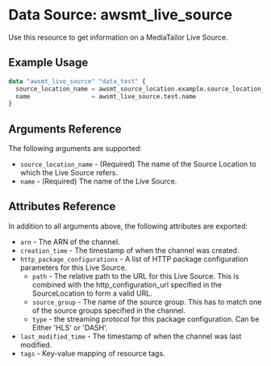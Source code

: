 # Data Source: awsmt_live_source

Use this resource to get information on a MediaTailor Live Source.


## Example Usage

```terraform
data "awsmt_live_source" "data_test" {
  source_location_name = awsmt_source_location.example.source_location_name
  name                 = awsmt_live_source.test.name
}
```

## Arguments Reference
The following arguments are supported:

* `source_location_name` - (Required) The name of the Source Location to which the Live Source refers.
* `name` - (Required) The name of the Live Source.

## Attributes Reference
In addition to all arguments above, the following attributes are exported:

* `arn` - The ARN of the channel.
* `creation_time` - The timestamp of when the channel was created.
* `http_package_configurations` - A list of HTTP package configuration parameters for this Live Source.
  * `path` - The relative path to the URL for this Live Source. This is combined with the http_configuration_url specified in the SourceLocation to form a valid URL.
  * `source_group` - The name of the source group. This has to match one of the source groups specified in the channel.
  * `type` - the streaming protocol for this package configuration. Can be Either 'HLS' or 'DASH'.
* `last_modified_time` - The timestamp of when the channel was last modified.
* `tags` - Key-value mapping of resource tags.

